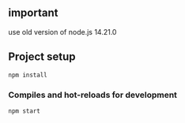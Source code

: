 ## important

use old version of node.js 14.21.0 

## Project setup
```
npm install
```

### Compiles and hot-reloads for development
```
npm start
